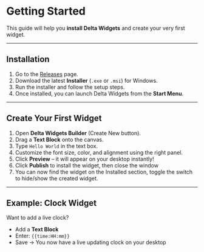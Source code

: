# Getting Started

This guide will help you **install Delta Widgets** and create your very first widget.

---

## Installation

1. Go to the [Releases](https://github.com/amaan-mohib/delta-widgets/releases/latest) page.
2. Download the latest **Installer** (`.exe` or `.msi`) for Windows.
3. Run the installer and follow the setup steps.
4. Once installed, you can launch Delta Widgets from the **Start Menu**.

---

## Create Your First Widget

1. Open **Delta Widgets Builder** (Create New button).
2. Drag a **Text Block** onto the canvas.
3. Type `Hello World` in the text box.
4. Customize the font size, color, and alignment using the right panel.
5. Click **Preview** – it will appear on your desktop instantly!
6. Click **Publish** to install the widget, then close the window
7. You can now find the widget on the Installed section, toggle the switch to hide/show the created widget.

---

## Example: Clock Widget

Want to add a live clock?

- Add a **Text Block**
- Enter: `{{time:HH:mm}}`
- Save → You now have a live updating clock on your desktop
